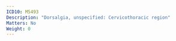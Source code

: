 ```yaml
---
ICD10: M5493
Description: "Dorsalgia, unspecified: Cervicothoracic region"
Matters: No
Weight: 0
---
```

